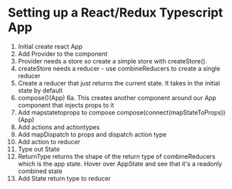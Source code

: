 # Setting up a React/Redux Typescript App

1. Initial create react App
2. Add Provider to the <App> component 
3. Provider needs a store so create a simple store with createStore(). 
4. createStore needs a reducer - use combineReducers to create a single reducer
5. Create a reducer that just returns the current state. It takes in the initial state by default
6. compose()(App) 
  6a. This creates another component around our App component that injects props to it 
7. Add mapstatetoprops to compose compose(connect(mapStateToProps))(App)
8. Add actions and actiontypes 
9. Add mapDispatch to props and dispatch action type 
10. Add action to reducer 
11. Type out State
12.  ReturnType<typeof reducers> returns the shape of the return type of combineReducers which is the app state. Hover over AppState
and see that it's a readonly combined state
13. Add State return type to reducer
